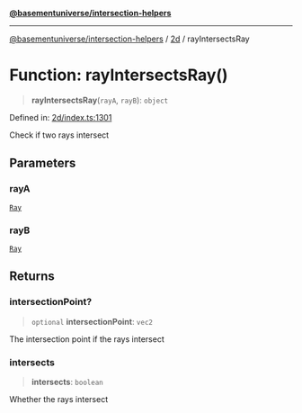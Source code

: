 [**@basementuniverse/intersection-helpers**](../../README.md)

***

[@basementuniverse/intersection-helpers](../../README.md) / [2d](../README.md) / rayIntersectsRay

# Function: rayIntersectsRay()

> **rayIntersectsRay**(`rayA`, `rayB`): `object`

Defined in: [2d/index.ts:1301](https://github.com/basementuniverse/intersection-helpers/blob/f22d1cffe16ecb68b4b29b8331edc08e3635d16c/src/2d/index.ts#L1301)

Check if two rays intersect

## Parameters

### rayA

[`Ray`](../types/type-aliases/Ray.md)

### rayB

[`Ray`](../types/type-aliases/Ray.md)

## Returns

### intersectionPoint?

> `optional` **intersectionPoint**: `vec2`

The intersection point if the rays intersect

### intersects

> **intersects**: `boolean`

Whether the rays intersect
